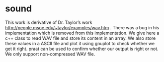 sound
=====

This work is derivative of Dr. Taylor’s work
http://people.msoe.edu/~taylor/examples/wav.htm . There was a bug in his
implementation which is removed from this implementation.  We give here a c++
class to read WAV file and store its content in an array. We also store these
values in a ASCII file and plot it using gnuplot to check whether we get it
right. praat can be used to confirm whether our output is right or not. We only
support non-compressed WAV file.
